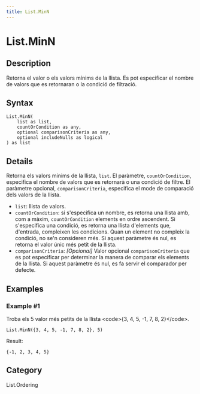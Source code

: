 ```yaml
---
title: List.MinN
---
```


# List.MinN


## Description

Retorna el valor o els valors mínims de la llista. Es pot especificar el nombre de valors que es retornaran o la condició de filtració.


## Syntax

```powerquery
List.MinN(
    list as list,
    countOrCondition as any,
    optional comparisonCriteria as any,
    optional includeNulls as logical
) as list
```


## Details

Retorna els valors mínims de la llista, <code>list</code>.    El paràmetre, <code>countOrCondition</code>, especifica el nombre de valors que es retornarà o una condició de filtre. El paràmetre opcional, <code>comparisonCriteria</code>, especifica el mode de comparació dels valors de la llista. <ul>        <li> <code>list</code>: llista de valors.</li>        <li> <code>countOrCondition</code>: si s'especifica un nombre, es retorna una llista amb, com a màxim, <code>countOrCondition</code> elements en ordre ascendent. Si s'especifica una condició, es retorna una llista d'elements que, d'entrada, compleixen les condicions. Quan un element no compleix la condició, no se'n consideren més. Si aquest paràmetre és nul, es retorna el valor únic més petit de la llista.</li><li><code>comparisonCriteria</code>: <i>[Opcional]</i> Valor opcional <code>comparisonCriteria</code> que es pot especificar per determinar la manera de comparar els elements de la llista. Si aquest paràmetre és nul, es fa servir el comparador per defecte. </li></ul>


## Examples

### Example #1 
Troba els 5 valor més petits de la llista &lt;code&gt;\{3, 4, 5, -1, 7, 8, 2}&lt;/code&gt;.
```powerquery
List.MinN({3, 4, 5, -1, 7, 8, 2}, 5)
```

Result: 
```powerquery
{-1, 2, 3, 4, 5}
```




## Category
List.Ordering
